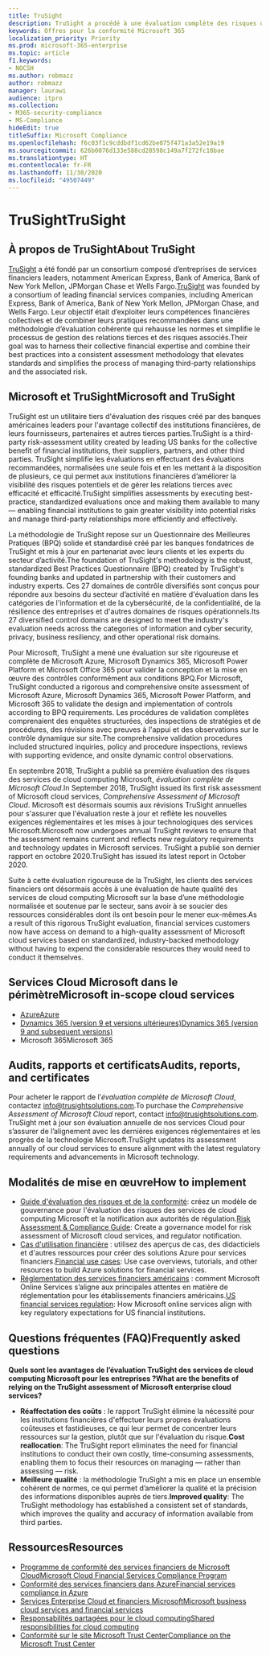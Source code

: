 ```yaml
---
title: TruSight
description: TruSight a procédé à une évaluation complète des risques des services de cloud computing Microsoft, conçus pour répondre aux exigences rigoureuses de ses clients de services financiers.
keywords: Offres pour la conformité Microsoft 365
localization_priority: Priority
ms.prod: microsoft-365-enterprise
ms.topic: article
f1.keywords:
- NOCSH
ms.author: robmazz
author: robmazz
manager: laurawi
audience: itpro
ms.collection:
- M365-security-compliance
- MS-Compliance
hideEdit: true
titleSuffix: Microsoft Compliance
ms.openlocfilehash: f6c03f1c9cddbdf1cd62be075f471a3a52e19a19
ms.sourcegitcommit: 626b0076d133e588cd28598c149a7f272fc18bae
ms.translationtype: HT
ms.contentlocale: fr-FR
ms.lasthandoff: 11/30/2020
ms.locfileid: "49507449"
---
```

# <a name="trusight"></a><span data-ttu-id="8719e-104">TruSight</span><span class="sxs-lookup"><span data-stu-id="8719e-104">TruSight</span></span>

## <a name="about-trusight"></a><span data-ttu-id="8719e-105">À propos de TruSight</span><span class="sxs-lookup"><span data-stu-id="8719e-105">About TruSight</span></span>

<span data-ttu-id="8719e-106">[TruSight](https://trusightsolutions.com/) a été fondé par un consortium composé d’entreprises de services financiers leaders, notamment American Express, Bank of America, Bank of New York Mellon, JPMorgan Chase et Wells Fargo.</span><span class="sxs-lookup"><span data-stu-id="8719e-106">[TruSight](https://trusightsolutions.com/) was founded by a consortium of leading financial services companies, including American Express, Bank of America, Bank of New York Mellon, JPMorgan Chase, and Wells Fargo.</span></span> <span data-ttu-id="8719e-107">Leur objectif était d’exploiter leurs compétences financières collectives et de combiner leurs pratiques recommandées dans une méthodologie d’évaluation cohérente qui rehausse les normes et simplifie le processus de gestion des relations tierces et des risques associés.</span><span class="sxs-lookup"><span data-stu-id="8719e-107">Their goal was to harness their collective financial expertise and combine their best practices into a consistent assessment methodology that elevates standards and simplifies the process of managing third-party relationships and the associated risk.</span></span>

## <a name="microsoft-and-trusight"></a><span data-ttu-id="8719e-108">Microsoft et TruSight</span><span class="sxs-lookup"><span data-stu-id="8719e-108">Microsoft and TruSight</span></span>

<span data-ttu-id="8719e-109">TruSight est un utilitaire tiers d'évaluation des risques créé par des banques américaines leaders pour l'avantage collectif des institutions financières, de leurs fournisseurs, partenaires et autres tierces parties.</span><span class="sxs-lookup"><span data-stu-id="8719e-109">TruSight is a third-party risk-assessment utility created by leading US banks for the collective benefit of financial institutions, their suppliers, partners, and other third parties.</span></span> <span data-ttu-id="8719e-110">TruSight simplifie les évaluations en effectuant des évaluations recommandées, normalisées une seule fois et en les mettant à la disposition de plusieurs, ce qui permet aux institutions financières d’améliorer la visibilité des risques potentiels et de gérer les relations tierces avec efficacité et efficacité.</span><span class="sxs-lookup"><span data-stu-id="8719e-110">TruSight simplifies assessments by executing best-practice, standardized evaluations once and making them available to many — enabling financial institutions to gain greater visibility into potential risks and manage third-party relationships more efficiently and effectively.</span></span>

<span data-ttu-id="8719e-111">La méthodologie de TruSight repose sur un Questionnaire des Meilleures Pratiques (BPQ) solide et standardisé créé par les banques fondatrices de TruSight et mis à jour en partenariat avec leurs clients et les experts du secteur d’activité.</span><span class="sxs-lookup"><span data-stu-id="8719e-111">The foundation of TruSight's methodology is the robust, standardized Best Practices Questionnaire (BPQ) created by TruSight's founding banks and updated in partnership with their customers and industry experts.</span></span> <span data-ttu-id="8719e-112">Ces 27 domaines de contrôle diversifiés sont conçus pour répondre aux besoins du secteur d’activité en matière d'évaluation dans les catégories de l'information et de la cybersécurité, de la confidentialité, de la résilience des entreprises et d'autres domaines de risques opérationnels.</span><span class="sxs-lookup"><span data-stu-id="8719e-112">Its 27 diversified control domains are designed to meet the industry's evaluation needs across the categories of information and cyber security, privacy, business resiliency, and other operational risk domains.</span></span>

<span data-ttu-id="8719e-113">Pour Microsoft, TruSight a mené une évaluation sur site rigoureuse et complète de Microsoft Azure, Microsoft Dynamics 365, Microsoft Power Platform et Microsoft Office 365 pour valider la conception et la mise en œuvre des contrôles conformément aux conditions BPQ.</span><span class="sxs-lookup"><span data-stu-id="8719e-113">For Microsoft, TruSight conducted a rigorous and comprehensive onsite assessment of Microsoft Azure, Microsoft Dynamics 365, Microsoft Power Platform, and Microsoft 365 to validate the design and implementation of controls according to BPQ requirements.</span></span> <span data-ttu-id="8719e-114">Les procédures de validation complètes comprenaient des enquêtes structurées, des inspections de stratégies et de procédures, des révisions avec preuves à l'appui et des observations sur le contrôle dynamique sur site.</span><span class="sxs-lookup"><span data-stu-id="8719e-114">The comprehensive validation procedures included structured inquiries, policy and procedure inspections, reviews with supporting evidence, and onsite dynamic control observations.</span></span>

<span data-ttu-id="8719e-115">En septembre 2018, TruSight a publié sa première évaluation des risques des services de cloud computing Microsoft, *évaluation complète de Microsoft Cloud*.</span><span class="sxs-lookup"><span data-stu-id="8719e-115">In September 2018, TruSight issued its first risk assessment of Microsoft cloud services, *Comprehensive Assessment of Microsoft Cloud*.</span></span> <span data-ttu-id="8719e-116">Microsoft est désormais soumis aux révisions TruSight annuelles pour s'assurer que l'évaluation reste à jour et reflète les nouvelles exigences réglementaires et les mises à jour technologiques des services Microsoft.</span><span class="sxs-lookup"><span data-stu-id="8719e-116">Microsoft now undergoes annual TruSight reviews to ensure that the assessment remains current and reflects new regulatory requirements and technology updates in Microsoft services.</span></span> <span data-ttu-id="8719e-117">TruSight a publié son dernier rapport en octobre 2020.</span><span class="sxs-lookup"><span data-stu-id="8719e-117">TruSight has issued its latest report in October 2020.</span></span>

<span data-ttu-id="8719e-118">Suite à cette évaluation rigoureuse de la TruSight, les clients des services financiers ont désormais accès à une évaluation de haute qualité des services de cloud computing Microsoft sur la base d’une méthodologie normalisée et soutenue par le secteur, sans avoir à se soucier des ressources considérables dont ils ont besoin pour le mener eux-mêmes.</span><span class="sxs-lookup"><span data-stu-id="8719e-118">As a result of this rigorous TruSight evaluation, financial services customers now have access on demand to a high-quality assessment of Microsoft cloud services based on standardized, industry-backed methodology without having to expend the considerable resources they would need to conduct it themselves.</span></span>

## <a name="microsoft-in-scope-cloud-services"></a><span data-ttu-id="8719e-119">Services Cloud Microsoft dans le périmètre</span><span class="sxs-lookup"><span data-stu-id="8719e-119">Microsoft in-scope cloud services</span></span>

- [<span data-ttu-id="8719e-120">Azure</span><span class="sxs-lookup"><span data-stu-id="8719e-120">Azure</span></span>](https://aka.ms/AzureCompliance)
- [<span data-ttu-id="8719e-121">Dynamics 365 (version 9 et versions ultérieures)</span><span class="sxs-lookup"><span data-stu-id="8719e-121">Dynamics 365 (version 9 and subsequent versions)</span></span>](https://aka.ms/d365-compliance-list)
- <span data-ttu-id="8719e-122">Microsoft 365</span><span class="sxs-lookup"><span data-stu-id="8719e-122">Microsoft 365</span></span>

## <a name="audits-reports-and-certificates"></a><span data-ttu-id="8719e-123">Audits, rapports et certificats</span><span class="sxs-lookup"><span data-stu-id="8719e-123">Audits, reports, and certificates</span></span>

<span data-ttu-id="8719e-124">Pour acheter le rapport de l’*évaluation complète de Microsoft Cloud*, contactez info@trusightsolutions.com.</span><span class="sxs-lookup"><span data-stu-id="8719e-124">To purchase the *Comprehensive Assessment of Microsoft Cloud* report, contact info@trusightsolutions.com.</span></span> <span data-ttu-id="8719e-125">TruSight met à jour son évaluation annuelle de nos services Cloud pour s’assurer de l’alignement avec les dernières exigences réglementaires et les progrès de la technologie Microsoft.</span><span class="sxs-lookup"><span data-stu-id="8719e-125">TruSight updates its assessment annually of our cloud services to ensure alignment with the latest regulatory requirements and advancements in Microsoft technology.</span></span>

## <a name="how-to-implement"></a><span data-ttu-id="8719e-126">Modalités de mise en œuvre</span><span class="sxs-lookup"><span data-stu-id="8719e-126">How to implement</span></span>

- <span data-ttu-id="8719e-127">[Guide d'évaluation des risques et de la conformité](https://aka.ms/RiskGovernanceGuide): créez un modèle de gouvernance pour l'évaluation des risques des services de cloud computing Microsoft et la notification aux autorités de régulation.</span><span class="sxs-lookup"><span data-stu-id="8719e-127">[Risk Assessment & Compliance Guide](https://aka.ms/RiskGovernanceGuide): Create a governance model for risk assessment of Microsoft cloud services, and regulator notification.</span></span>
- <span data-ttu-id="8719e-128">[Cas d'utilisation financière](https://docs.microsoft.com/azure/industry/financial/) : utilisez des aperçus de cas, des didacticiels et d'autres ressources pour créer des solutions Azure pour services financiers.</span><span class="sxs-lookup"><span data-stu-id="8719e-128">[Financial use cases](https://docs.microsoft.com/azure/industry/financial/): Use case overviews, tutorials, and other resources to build Azure solutions for financial services.</span></span>
- <span data-ttu-id="8719e-129">[Réglementation des services financiers américains](https://aka.ms/FinServ-Guide-US) : comment Microsoft Online Services s’aligne aux principales attentes en matière de réglementation pour les établissements financiers américains.</span><span class="sxs-lookup"><span data-stu-id="8719e-129">[US financial services regulation](https://aka.ms/FinServ-Guide-US): How Microsoft online services align with key regulatory expectations for US financial institutions.</span></span>

## <a name="frequently-asked-questions"></a><span data-ttu-id="8719e-130">Questions fréquentes (FAQ)</span><span class="sxs-lookup"><span data-stu-id="8719e-130">Frequently asked questions</span></span>

<span data-ttu-id="8719e-131">**Quels sont les avantages de l’évaluation TruSight des services de cloud computing Microsoft pour les entreprises ?**</span><span class="sxs-lookup"><span data-stu-id="8719e-131">**What are the benefits of relying on the TruSight assessment of Microsoft enterprise cloud services?**</span></span>

- <span data-ttu-id="8719e-132">**Réaffectation des coûts** : le rapport TruSight élimine la nécessité pour les institutions financières d'effectuer leurs propres évaluations coûteuses et fastidieuses, ce qui leur permet de concentrer leurs ressources sur la gestion, plutôt que sur l'évaluation du risque.</span><span class="sxs-lookup"><span data-stu-id="8719e-132">**Cost reallocation**: The TruSight report eliminates the need for financial institutions to conduct their own costly, time-consuming assessments, enabling them to focus their resources on managing — rather than assessing — risk.</span></span>
- <span data-ttu-id="8719e-133">**Meilleure qualité** : la méthodologie TruSight a mis en place un ensemble cohérent de normes, ce qui permet d’améliorer la qualité et la précision des informations disponibles auprès de tiers.</span><span class="sxs-lookup"><span data-stu-id="8719e-133">**Improved quality**: The TruSight methodology has established a consistent set of standards, which improves the quality and accuracy of information available from third parties.</span></span>

## <a name="resources"></a><span data-ttu-id="8719e-134">Ressources</span><span class="sxs-lookup"><span data-stu-id="8719e-134">Resources</span></span>

- [<span data-ttu-id="8719e-135">Programme de conformité des services financiers de Microsoft Cloud</span><span class="sxs-lookup"><span data-stu-id="8719e-135">Microsoft Cloud Financial Services Compliance Program</span></span>](https://aka.ms/FSCP-Print)
- [<span data-ttu-id="8719e-136">Conformité des services financiers dans Azure</span><span class="sxs-lookup"><span data-stu-id="8719e-136">Financial services compliance in Azure</span></span>](https://aka.ms/FinServ-Compliance-Azure)
- [<span data-ttu-id="8719e-137">Services Enterprise Cloud et financiers Microsoft</span><span class="sxs-lookup"><span data-stu-id="8719e-137">Microsoft business cloud services and financial services</span></span>](https://aka.ms/FinServ-Compliance)
- [<span data-ttu-id="8719e-138">Responsabilités partagées pour le cloud computing</span><span class="sxs-lookup"><span data-stu-id="8719e-138">Shared responsibilities for cloud computing</span></span>](https://aka.ms/sharedresponsibility)
- [<span data-ttu-id="8719e-139">Conformité sur le site Microsoft Trust Center</span><span class="sxs-lookup"><span data-stu-id="8719e-139">Compliance on the Microsoft Trust Center</span></span>](https://www.microsoft.com/trust-center/compliance/compliance-overview)
